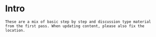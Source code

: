 # **Intro**


```{admonition} *TODO*
These are a mix of basic step by step and discussion type material from the first pass. When updating content, please also fix the location.
```
